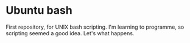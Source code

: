 # Ubuntu bash
First repository, for UNIX bash scripting. I'm learning to programme, so scripting seemed a good idea. Let's what happens.
